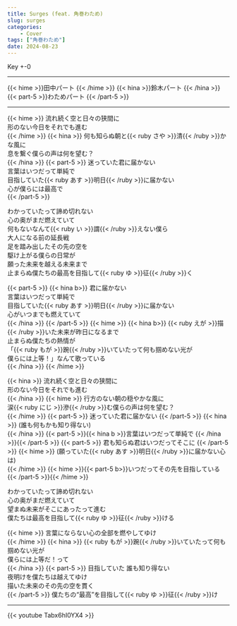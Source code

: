 ```yaml
---
title: Surges (feat. 角巻わため)
slug: surges
categories:
    - Cover
tags: ["角巻わため"]
date: 2024-08-23
---
```


Key +-0

---

{{< hime >}}田中パート  {{< /hime >}}
{{< hina >}}鈴木パート  {{< /hina >}}
{{< part-5 >}}わためパート  {{< /part-5 >}}

---

{{< hime >}}
流れ続く空と日々の狭間に  
形のない今日をそれでも進む  
{{< /hime >}}
{{< hina >}}
何も知らぬ朝と{{< ruby さや >}}清{{< /ruby >}}かな風に  
息を繋ぐ僕らの声は何を望む？  
{{< /hina >}} 
{{< part-5 >}}
迷っていた君に届かない  
言葉はいつだって単純で  
目指していた{{< ruby あす >}}明日{{< /ruby >}}に届かない  
心が僕らには最高で  
{{< /part-5 >}}

わかっていたって諦め切れない  
心の奥がまだ燃えていて  
何もないなんて{{< ruby い >}}謂{{< /ruby >}}えない僕ら  
大人になる前の延長戦  
足を踏み出したその先の空を  
駆け上がる僕らの日常が  
願った未来を越える未来まで  
止まらぬ僕たちの最高を目指して{{< ruby ゆ >}}征{{< /ruby >}}く  

{{< part-5 >}}
{{< hina b>}}
君に届かない  
言葉はいつだって単純で  
目指していた{{< ruby あす >}}明日{{< /ruby >}}に届かない  
心がいつまでも燃えていて  
{{< /hina >}}
{{< /part-5 >}}
{{< hime >}}
{{< hina b>}}
{{< ruby えが >}}描{{< /ruby >}}いた未来が昨日になるまで  
止まらぬ僕たちの熱情が  
「{{< ruby もが >}}踠{{< /ruby >}}いていたって何も掴めない光が  
僕らには上等！」なんて歌っている  
{{< /hina >}}
{{< /hime >}}

{{< hina >}}
流れ続く空と日々の狭間に  
形のない今日をそれでも進む  
{{< /hina >}}
{{< hime >}}
行方のない朝の穏やかな風に  
涙{{< ruby にじ >}}滲{{< /ruby >}}む僕らの声は何を望む？  
{{< /hime >}}
{{< part-5 >}}
迷っていた君に届かない 
{{< /part-5 >}}
{{< hina >}}
(誰も何もかも知り得ない)  
{{< /hina >}}
{{< part-5 >}}{{< hina b >}}言葉はいつだって単純で  {{< /hina >}}{{< /part-5 >}}
{{< part-5 >}}
君も知らぬ君はいつだってそこに 
{{< /part-5 >}}
{{< hime >}}
(願っていた{{< ruby あす >}}明日{{< /ruby >}}に届かない心は)  
{{< /hime >}}
{{< hime >}}{{< part-5 b>}}いつだってその先を目指している  {{< /part-5 >}}{{< /hime >}}

わかっていたって諦め切れない  
心の奥がまだ燃えていて  
望まぬ未来がそこにあったって進む  
僕たちは最高を目指して{{< ruby ゆ >}}征{{< /ruby >}}ける  

{{< hime >}}
言葉にならない心の全部を燃やしてゆけ  
{{< /hime >}}
{{< hina >}}
{{< ruby もが >}}踠{{< /ruby >}}いていたって何も掴めない光が  
僕らには上等だ！って  
{{< /hina >}}
{{< part-5 >}}
目指していた 誰も知り得ない  
夜明けを僕たちは越えてゆけ  
描いた未来のその先の空を貫く  
{{< /part-5 >}}
僕たちの“最高”を目指して{{< ruby ゆ >}}征{{< /ruby >}}け  


---
{{< youtube Tabx6hI0YX4 >}}